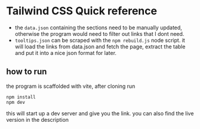 # Tailwind CSS Quick reference

-   the `data.json` containing the sections need to be manually updated, otherwise the program would need to filter out links that I dont need.
-   `tooltips.json` can be scraped with the `npm rebuild.js` node script. it will load the links from data.json and fetch the page, extract the table and put it into a nice json format for later.

## how to run

the program is scaffolded with vite, after cloning run
```
npm install
npm dev
```
this will start up a dev server and give you the link. you can also find the live version in the description
